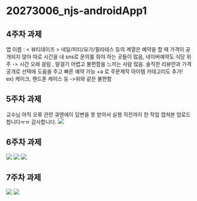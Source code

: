 # 20273006_njs-androidApp1

## 4주차 과제
앱 이름 : < 뷰티데이즈 >
네일/피티/요가/필라테스 등의 계열은 예약을 할 때 가격이 공개되지 않아 따로 시간을 내 sns로 문의를 줘야 하는 곳들이 많음, 네이버예약도 식당 위주 -> 시간 오래 걸림 , 말걸기 어렵고 불편함을 느끼는 사람 많음.
솔직한 리뷰란과 가격 공개로 선택에 도움을 주고 빠른 예약 가능
+a 로 주문제작 아이템 카테고리도 추가! ex) 케이크, 핸드폰 케이스 등 ->위와 같은 불편함 

## 5주차 과제
교수님 아직 오류 관련 큐엔에이 답변을 못 받아서 실행 직전까지 한 작업 캡쳐본 업로드 합니다ㅠㅠ 감사합니다.
<img width="" height="" src="./png/과제1.JPG"></img>

## 6주차 과제
<img width="" height="" src="./png/6주차-11.jpg"></img>
<img width="" height="" src="./png/6주차-22.jpg"></img>
<img width="" height="" src="./png/6주차-3.JPG"></img>

## 7주차 과제
<img width="" height="" src="./png/7주차-2.JPG"></img>
<img width="" height="" src="./png/7주차-3.JPG"></img>
